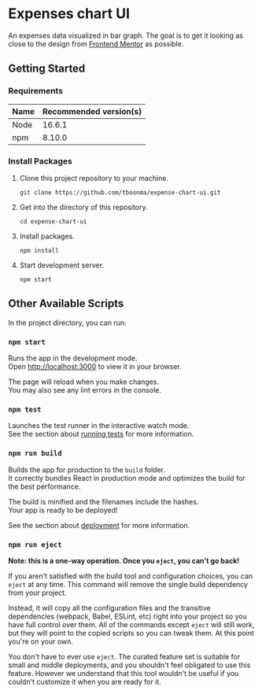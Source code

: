 # Expenses chart UI

An expenses data visualized in bar graph. The goal is to get it looking as close to the design from [Frontend Mentor](https://www.frontendmentor.io/challenges/expenses-chart-component-e7yJBUdjwt) as possible.

## Getting Started
### Requirements
|Name  | Recommended version(s)|   
|------|-----------------------|
|Node | 16.6.1 |
|npm | 8.10.0 |

### Install Packages
1. Clone this project repository to your machine.

    ```
    git clone https://github.com/tboonma/expense-chart-ui.git
    ```
2. Get into the directory of this repository.

    ```
    cd expense-chart-ui
    ```
3. Install packages.

    ```
    npm install
    ```
4. Start development server.
    ```
    npm start
    ```

## Other Available Scripts

In the project directory, you can run:

### `npm start`

Runs the app in the development mode.\
Open [http://localhost:3000](http://localhost:3000) to view it in your browser.

The page will reload when you make changes.\
You may also see any lint errors in the console.

### `npm test`

Launches the test runner in the interactive watch mode.\
See the section about [running tests](https://facebook.github.io/create-react-app/docs/running-tests) for more information.

### `npm run build`

Builds the app for production to the `build` folder.\
It correctly bundles React in production mode and optimizes the build for the best performance.

The build is minified and the filenames include the hashes.\
Your app is ready to be deployed!

See the section about [deployment](https://facebook.github.io/create-react-app/docs/deployment) for more information.

### `npm run eject`

**Note: this is a one-way operation. Once you `eject`, you can't go back!**

If you aren't satisfied with the build tool and configuration choices, you can `eject` at any time. This command will remove the single build dependency from your project.

Instead, it will copy all the configuration files and the transitive dependencies (webpack, Babel, ESLint, etc) right into your project so you have full control over them. All of the commands except `eject` will still work, but they will point to the copied scripts so you can tweak them. At this point you're on your own.

You don't have to ever use `eject`. The curated feature set is suitable for small and middle deployments, and you shouldn't feel obligated to use this feature. However we understand that this tool wouldn't be useful if you couldn't customize it when you are ready for it.

